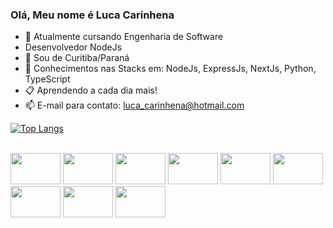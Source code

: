 ### Olá, Meu nome é Luca Carinhena

- 🔭 Atualmente cursando Engenharia de Software
- Desenvolvedor NodeJs 
 - 🌱 Sou de Curitiba/Paraná
- 🧷 Conhecimentos nas Stacks  em: NodeJs, ExpressJs, NextJs, Python, TypeScript
- 📋 Aprendendo a cada dia mais!
- 📫 E-mail para contato: luca_carinhena@hotmail.com


[![Top Langs](https://github-readme-stats.vercel.app/api/top-langs/?username=Lucarinhena&layout=compact&theme=omni)](https://github.com/Lucarinhena/github-readme-stats)

<div style= "display: inline-block"> <br>
  <img height="50" width="80" src="https://cdn.jsdelivr.net/gh/devicons/devicon/icons/nodejs/nodejs-original.svg" />
 <img height="50" width="80" src="https://cdn.jsdelivr.net/gh/devicons/devicon/icons/nestjs/nestjs-original.svg" />
 <img height="50" width="80" src="https://cdn.jsdelivr.net/gh/devicons/devicon/icons/typescript/typescript-plain.svg" />
 <img height="50" width="80" src="https://cdn.jsdelivr.net/gh/devicons/devicon/icons/prisma/prisma-original.svg" />
  <img height="50" width="80" src="https://cdn.jsdelivr.net/gh/devicons/devicon/icons/react/react-original.svg" />
  <img height="50" width="80" src="https://cdn.jsdelivr.net/gh/devicons/devicon/icons/python/python-original.svg" />
  <img height="50" width="80" src="https://cdn.jsdelivr.net/gh/devicons/devicon/icons/javascript/javascript-plain.svg" />
  <img height="50" width="80" src="https://cdn.jsdelivr.net/gh/devicons/devicon/icons/html5/html5-original.svg" />
  <img height="50" width="80" src="https://cdn.jsdelivr.net/gh/devicons/devicon/icons/css3/css3-original.svg" />
   
  ##







